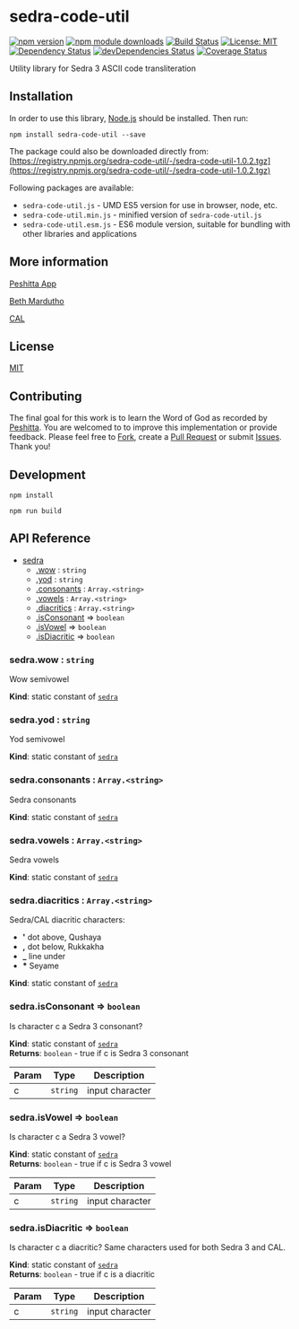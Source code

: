 # sedra-code-util

[![npm version](https://badge.fury.io/js/sedra-code-util.svg)](https://badge.fury.io/js/sedra-code-util)
[![npm module downloads](http://img.shields.io/npm/dt/sedra-code-util.svg)](https://www.npmjs.org/package/sedra-code-util)
[![Build Status](https://travis-ci.org/peshitta/sedra-code-util.svg?branch=master)](https://travis-ci.org/peshitta/sedra-code-util)
[![License: MIT](https://img.shields.io/badge/License-MIT-yellow.svg)](https://github.com/peshitta/sedra-code-util/blob/master/LICENSE)
[![Dependency Status](https://david-dm.org/peshitta/sedra-code-util.svg)](https://david-dm.org/peshitta/sedra-code-util)
[![devDependencies Status](https://david-dm.org/peshitta/sedra-code-util/dev-status.svg)](https://david-dm.org/peshitta/sedra-code-util?type=dev)
[![Coverage Status](https://coveralls.io/repos/github/peshitta/sedra-code-util/badge.svg?branch=master)](https://coveralls.io/github/peshitta/sedra-code-util?branch=master)

Utility library for Sedra 3 ASCII code transliteration

## Installation

In order to use this library, [Node.js](https://nodejs.org) should be installed. 
Then run:
```
npm install sedra-code-util --save
```
The package could also be downloaded directly from:
[https://registry.npmjs.org/sedra-code-util/-/sedra-code-util-1.0.2.tgz](https://registry.npmjs.org/sedra-code-util/-/sedra-code-util-1.0.2.tgz)

Following packages are available:
* `sedra-code-util.js` - UMD ES5 version for use in browser, node, etc.
* `sedra-code-util.min.js` - minified version of `sedra-code-util.js`
* `sedra-code-util.esm.js` - ES6 module version, suitable for bundling with
other libraries and applications

## More information

[Peshitta App](https://peshitta.github.io)

[Beth Mardutho](https://sedra.bethmardutho.org/about/fonts)

[CAL](http://cal1.cn.huc.edu/searching/fullbrowser.html)

## License

[MIT](https://github.com/peshitta/sedra-code-util/blob/master/LICENSE)

## Contributing

The final goal for this work is to learn the Word of God as recorded by
[Peshitta](https://en.wikipedia.org/wiki/Peshitta).
You are welcomed to to improve this implementation or provide feedback. Please
feel free to [Fork](https://help.github.com/articles/fork-a-repo/), create a
[Pull Request](https://help.github.com/articles/about-pull-requests/) or
submit [Issues](https://github.com/peshitta/sedra-code-util/issues).
Thank you!

## Development

```
npm install
```
```
npm run build
```

## API Reference

* [sedra](#module_sedra)
    * [.wow](#module_sedra.wow) : <code>string</code>
    * [.yod](#module_sedra.yod) : <code>string</code>
    * [.consonants](#module_sedra.consonants) : <code>Array.&lt;string&gt;</code>
    * [.vowels](#module_sedra.vowels) : <code>Array.&lt;string&gt;</code>
    * [.diacritics](#module_sedra.diacritics) : <code>Array.&lt;string&gt;</code>
    * [.isConsonant](#module_sedra.isConsonant) ⇒ <code>boolean</code>
    * [.isVowel](#module_sedra.isVowel) ⇒ <code>boolean</code>
    * [.isDiacritic](#module_sedra.isDiacritic) ⇒ <code>boolean</code>

<a name="module_sedra.wow"></a>

### sedra.wow : <code>string</code>
Wow semivowel

**Kind**: static constant of [<code>sedra</code>](#module_sedra)  
<a name="module_sedra.yod"></a>

### sedra.yod : <code>string</code>
Yod semivowel

**Kind**: static constant of [<code>sedra</code>](#module_sedra)  
<a name="module_sedra.consonants"></a>

### sedra.consonants : <code>Array.&lt;string&gt;</code>
Sedra consonants

**Kind**: static constant of [<code>sedra</code>](#module_sedra)  
<a name="module_sedra.vowels"></a>

### sedra.vowels : <code>Array.&lt;string&gt;</code>
Sedra vowels

**Kind**: static constant of [<code>sedra</code>](#module_sedra)  
<a name="module_sedra.diacritics"></a>

### sedra.diacritics : <code>Array.&lt;string&gt;</code>
Sedra/CAL diacritic characters:
* __'__ dot above, Qushaya
* __,__ dot below, Rukkakha
* **_** line under
* __*__ Seyame

**Kind**: static constant of [<code>sedra</code>](#module_sedra)  
<a name="module_sedra.isConsonant"></a>

### sedra.isConsonant ⇒ <code>boolean</code>
Is character c a Sedra 3 consonant?

**Kind**: static constant of [<code>sedra</code>](#module_sedra)  
**Returns**: <code>boolean</code> - true if c is Sedra 3 consonant  

| Param | Type | Description |
| --- | --- | --- |
| c | <code>string</code> | input character |

<a name="module_sedra.isVowel"></a>

### sedra.isVowel ⇒ <code>boolean</code>
Is character c a Sedra 3 vowel?

**Kind**: static constant of [<code>sedra</code>](#module_sedra)  
**Returns**: <code>boolean</code> - true if c is Sedra 3 vowel  

| Param | Type | Description |
| --- | --- | --- |
| c | <code>string</code> | input character |

<a name="module_sedra.isDiacritic"></a>

### sedra.isDiacritic ⇒ <code>boolean</code>
Is character c a diacritic? Same characters used for both Sedra 3 and CAL.

**Kind**: static constant of [<code>sedra</code>](#module_sedra)  
**Returns**: <code>boolean</code> - true if c is a diacritic  

| Param | Type | Description |
| --- | --- | --- |
| c | <code>string</code> | input character |

